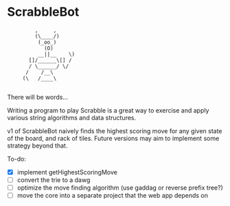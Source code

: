 ScrabbleBot
===========

```
         ,     ,
         (\____/)
          (_oo_)
            (O)
          __||__    \)
       []/______\[] /
       / \______/ \/
      /    /__\
     (\   /____\


```

There will be words...



Writing a program to play Scrabble is a great way to exercise and apply various string algorithms and data structures.

v1 of ScrabbleBot naively finds the highest scoring move for any given state of the board, and rack of tiles. Future versions may 
aim to implement some strategy beyond that.

To-do:

- [X] implement getHighestScoringMove
- [ ] convert the trie to a dawg
- [ ] optimize the move finding algorithm (use gaddag or reverse prefix tree?)
- [ ] move the core into a separate project that the web app depends on
